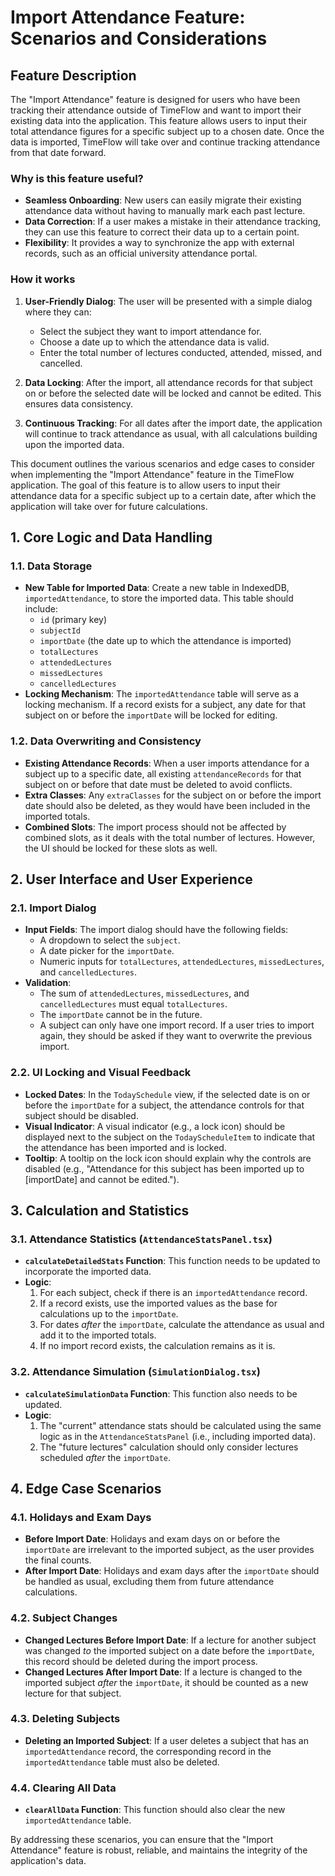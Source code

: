# Import Attendance Feature: Scenarios and Considerations

## Feature Description

The "Import Attendance" feature is designed for users who have been tracking their attendance outside of TimeFlow and want to import their existing data into the application. This feature allows users to input their total attendance figures for a specific subject up to a chosen date. Once the data is imported, TimeFlow will take over and continue tracking attendance from that date forward.

### Why is this feature useful?

- **Seamless Onboarding**: New users can easily migrate their existing attendance data without having to manually mark each past lecture.
- **Data Correction**: If a user makes a mistake in their attendance tracking, they can use this feature to correct their data up to a certain point.
- **Flexibility**: It provides a way to synchronize the app with external records, such as an official university attendance portal.

### How it works

1.  **User-Friendly Dialog**: The user will be presented with a simple dialog where they can:
    *   Select the subject they want to import attendance for.
    *   Choose a date up to which the attendance data is valid.
    *   Enter the total number of lectures conducted, attended, missed, and cancelled.

2.  **Data Locking**: After the import, all attendance records for that subject on or before the selected date will be locked and cannot be edited. This ensures data consistency.

3.  **Continuous Tracking**: For all dates after the import date, the application will continue to track attendance as usual, with all calculations building upon the imported data.

This document outlines the various scenarios and edge cases to consider when implementing the "Import Attendance" feature in the TimeFlow application. The goal of this feature is to allow users to input their attendance data for a specific subject up to a certain date, after which the application will take over for future calculations.

## 1. Core Logic and Data Handling

### 1.1. Data Storage
- **New Table for Imported Data**: Create a new table in IndexedDB, `importedAttendance`, to store the imported data. This table should include:
  - `id` (primary key)
  - `subjectId`
  - `importDate` (the date up to which the attendance is imported)
  - `totalLectures`
  - `attendedLectures`
  - `missedLectures`
  - `cancelledLectures`
- **Locking Mechanism**: The `importedAttendance` table will serve as a locking mechanism. If a record exists for a subject, any date for that subject on or before the `importDate` will be locked for editing.

### 1.2. Data Overwriting and Consistency
- **Existing Attendance Records**: When a user imports attendance for a subject up to a specific date, all existing `attendanceRecords` for that subject on or before that date must be deleted to avoid conflicts.
- **Extra Classes**: Any `extraClasses` for the subject on or before the import date should also be deleted, as they would have been included in the imported totals.
- **Combined Slots**: The import process should not be affected by combined slots, as it deals with the total number of lectures. However, the UI should be locked for these slots as well.

## 2. User Interface and User Experience

### 2.1. Import Dialog
- **Input Fields**: The import dialog should have the following fields:
  - A dropdown to select the `subject`.
  - A date picker for the `importDate`.
  - Numeric inputs for `totalLectures`, `attendedLectures`, `missedLectures`, and `cancelledLectures`.
- **Validation**:
  - The sum of `attendedLectures`, `missedLectures`, and `cancelledLectures` must equal `totalLectures`.
  - The `importDate` cannot be in the future.
  - A subject can only have one import record. If a user tries to import again, they should be asked if they want to overwrite the previous import.

### 2.2. UI Locking and Visual Feedback
- **Locked Dates**: In the `TodaySchedule` view, if the selected date is on or before the `importDate` for a subject, the attendance controls for that subject should be disabled.
- **Visual Indicator**: A visual indicator (e.g., a lock icon) should be displayed next to the subject on the `TodayScheduleItem` to indicate that the attendance has been imported and is locked.
- **Tooltip**: A tooltip on the lock icon should explain why the controls are disabled (e.g., "Attendance for this subject has been imported up to [importDate] and cannot be edited.").

## 3. Calculation and Statistics

### 3.1. Attendance Statistics (`AttendanceStatsPanel.tsx`)
- **`calculateDetailedStats` Function**: This function needs to be updated to incorporate the imported data.
- **Logic**:
  1. For each subject, check if there is an `importedAttendance` record.
  2. If a record exists, use the imported values as the base for calculations up to the `importDate`.
  3. For dates *after* the `importDate`, calculate the attendance as usual and add it to the imported totals.
  4. If no import record exists, the calculation remains as it is.

### 3.2. Attendance Simulation (`SimulationDialog.tsx`)
- **`calculateSimulationData` Function**: This function also needs to be updated.
- **Logic**:
  1. The "current" attendance stats should be calculated using the same logic as in the `AttendanceStatsPanel` (i.e., including imported data).
  2. The "future lectures" calculation should only consider lectures scheduled *after* the `importDate`.

## 4. Edge Case Scenarios

### 4.1. Holidays and Exam Days
- **Before Import Date**: Holidays and exam days on or before the `importDate` are irrelevant to the imported subject, as the user provides the final counts.
- **After Import Date**: Holidays and exam days after the `importDate` should be handled as usual, excluding them from future attendance calculations.

### 4.2. Subject Changes
- **Changed Lectures Before Import Date**: If a lecture for another subject was changed *to* the imported subject on a date before the `importDate`, this record should be deleted during the import process.
- **Changed Lectures After Import Date**: If a lecture is changed to the imported subject *after* the `importDate`, it should be counted as a new lecture for that subject.

### 4.3. Deleting Subjects
- **Deleting an Imported Subject**: If a user deletes a subject that has an `importedAttendance` record, the corresponding record in the `importedAttendance` table must also be deleted.

### 4.4. Clearing All Data
- **`clearAllData` Function**: This function should also clear the new `importedAttendance` table.

By addressing these scenarios, you can ensure that the "Import Attendance" feature is robust, reliable, and maintains the integrity of the application's data.